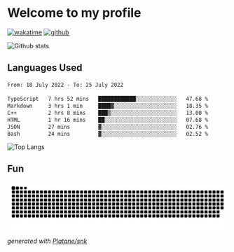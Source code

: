 # Welcome to my profile

[![wakatime](https://wakatime.com/badge/user/82c377cd-a54c-404c-b7df-177b313ca539.svg)](https://wakatime.com/@82c377cd-a54c-404c-b7df-177b313ca539)
[![github](https://img.shields.io/github/followers/xinthose?logo=github&style=plastic)](https://github.com/alanhamlett?tab=followers)

![Github stats](https://github-readme-stats.vercel.app/api?username=xinthose&show_icons=true&theme=radical&count_private=true)

## Languages Used

<!--START_SECTION:waka-->

```text
From: 18 July 2022 - To: 25 July 2022

TypeScript   7 hrs 52 mins   ████████████░░░░░░░░░░░░░   47.68 %
Markdown     3 hrs 1 min     ████▓░░░░░░░░░░░░░░░░░░░░   18.35 %
C++          2 hrs 8 mins    ███▒░░░░░░░░░░░░░░░░░░░░░   13.00 %
HTML         1 hr 16 mins    ██░░░░░░░░░░░░░░░░░░░░░░░   07.68 %
JSON         27 mins         ▓░░░░░░░░░░░░░░░░░░░░░░░░   02.76 %
Bash         24 mins         ▓░░░░░░░░░░░░░░░░░░░░░░░░   02.52 %
```

<!--END_SECTION:waka-->

![Top Langs](https://github-readme-stats.vercel.app/api/top-langs/?username=xinthose)

## Fun
![github contribution grid snake animation](https://raw.githubusercontent.com/xinthose/xinthose/output/github-contribution-grid-snake.svg)

_generated with [Platane/snk](https://github.com/Platane/snk)_
